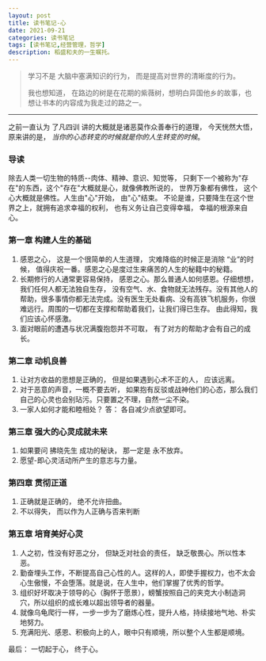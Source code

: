 ```yaml
---
layout: post
title: 读书笔记-心
date: 2021-09-21
categories: 读书笔记
tags: [读书笔记,经营管理，哲学]
description: 稻盛和夫的一生嘱托。
---
```

> 学习不是 大脑中塞满知识的行为， 而是提高对世界的清晰度的行为。
>
> 我也想知道， 在路边的树是在花期的紫薇树，想明白异国他乡的故事，也想让书本的内容成为我走过的路之一。

****

之前一直认为 了凡四训 讲的大概就是诸恶莫作众善奉行的道理， 今天恍然大悟， 原来讲的是， *当你的心态转变的时候就是你的人生转变的时候*。


### 导读

除去人类一切生物的特质--肉体、精神、意识、知觉等， 只剩下一个被称为"存在"的东西，这个"存在"大概就是心，就像佛教所说的， 世界万象都有佛性， 这个心大概就是佛性。人生由"心"开始， 由"心"结束。 不论是谁，只要降生在这个世界之上，就拥有追求幸福的权利， 也有义务让自己变得幸福， 幸福的根源来自心。

### 第一章 构建人生的基础

1.  感恩之心， 这是一个很简单的人生道理， 灾难降临的时候正是消除 “业”的时候， 值得庆祝一番。感恩之心是度过生来痛苦的人生的秘籍中的秘籍。
2. 长期修行的人通常更容易保持， 感恩之心。那么普通人如何感恩。仔细想想， 我们任何人都无法独自生存， 没有空气、水、食物就无法残存。没有其他人的帮助，很多事情你都无法完成。没有医生无处看病、没有高铁飞机服务，你很难远行。周围的一切都在支撑和帮助着我们，让我们得已生存。 由此得知，我们应该心怀感激。
3. 面对眼前的遭遇与状况满腹抱怨并不可取， 有了对方的帮助才会有自己的成长。

### 第二章 动机良善
1. 让对方收益的思想是正确的， 但是如果遇到心术不正的人， 应该远离。
2. 对于恶意的声音，一概不要去听， 如果抱有反驳或战神他们的心态，那么我们自己的心灵也会别玷污。只要置之不理，自然一尘不染。
3. 一家人如何才能和睦相处？ 答： 各自减少点欲望即可。

### 第三章 强大的心灵成就未来

1. 如果要问 拂晓先生 成功的秘诀， 那一定是 永不放弃。
2. 愿望-即心灵活动所产生的意志与力量。

### 第四章 贯彻正道

1. 正确就是正确的， 绝不允许扭曲。
2. 不以得失， 而以作为人正确与否来判断

### 第五章 培育美好心灵

1. 人之初，性没有好恶之分， 但缺乏对社会的责任， 缺乏敬畏心。所以性本恶。
2.  勤奋埋头工作，不断提高自己心性的人。这样的人，即使手握权力，也不太会心生傲慢，不会堕落。就是说，在人生中，他们掌握了优秀的哲学。
3. 组织好坏取决于领导的心（胸怀于愿景），螃蟹按照自己的夹克大小制造洞穴，所以组织的成长难以超出领导者的器量。
4. 就像乌龟爬行一样，一步一步为了磨炼心性，提升人格，持续接地气地、朴实地努力。
5. 充满阳光、感恩、积极向上的人，眼中只有顺境，所以整个人生都是顺境。

最后： 一切起于心， 终于心。